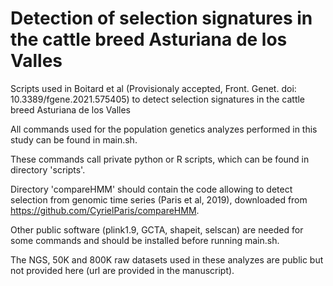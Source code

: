 # Detection of selection signatures in the cattle breed Asturiana de los Valles
Scripts used in Boitard et al (Provisionaly accepted, Front. Genet. doi: 10.3389/fgene.2021.575405) to detect selection signatures in the cattle breed Asturiana de los Valles

All commands used for the population genetics analyzes performed in this study can be found in main.sh.

These commands call private python or R scripts, which can be found in directory 'scripts'.

Directory 'compareHMM' should contain the code allowing to detect selection from genomic time series (Paris et al, 2019), downloaded from https://github.com/CyrielParis/compareHMM.

Other public software (plink1.9, GCTA, shapeit, selscan) are needed for some commands and should be installed before running main.sh.

The NGS, 50K and 800K raw datasets used in these analyzes are public but not provided here (url are provided in the manuscript).
